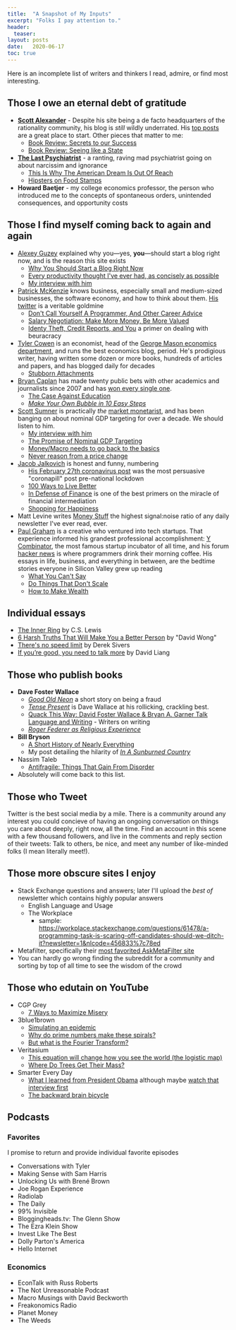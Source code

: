 ```yaml
---
title:  "A Snapshot of My Inputs"
excerpt: "Folks I pay attention to."
header:
  teaser: 
layout: posts
date:   2020-06-17
toc: true
---
```

<!-- 
 fill out websites, provide links to podcasts, flesh out
-->

Here is an incomplete list of writers and thinkers I read, admire, or find most interesting.

## Those I owe an eternal debt of gratitude

- [**Scott Alexander**](https://slatestarcodex.com/) - Despite his site being a de facto headquarters of the rationality community, his blog is *still* wildly underrated. His [top posts](https://slatestarcodex.com/about/) are a great place to start. Other pieces that matter to me:
  - [Book Review: Secrets to our Success](https://slatestarcodex.com/2019/06/04/book-review-the-secret-of-our-success/)
  - [Book Review: Seeing like a State](https://slatestarcodex.com/2017/03/16/book-review-seeing-like-a-state/)
- [**The Last Psychiatrist**](https://thelastpsychiatrist.com/) - a ranting, raving mad psychiatrist going on about narcissim and ignorance
  - [This Is Why The American Dream Is Out Of Reach](https://thelastpsychiatrist.com/2010/08/this_is_why_the_american_dream.html)
  - [Hipsters on Food Stamps](https://thelastpsychiatrist.com/2012/11/hipsters_on_food_stamps.html)
- **Howard Baetjer** - my college economics professor, the person who introduced me to the concepts of spontaneous orders, unintended consequences, and opportunity costs

## Those I find myself coming back to again and again

- [Alexey Guzey](https://guzey.com/) explained why you—yes, **you**—should start a blog right now, and is the reason this site exists
  - [Why You Should Start a Blog Right Now](https://guzey.com/personal/why-have-a-blog/)
  - [Every productivity thought I've ever had, as concisely as possible](https://guzey.com/productivity/)
  - [My interview with him](/alexey-guzey/)
- [Patrick McKenzie](https://www.kalzumeus.com/) knows business, especially small and medium-sized businesses, the software economy, and how to think about them. [His twitter](twitter.com/patio11) is a veritable goldmine
  - [Don't Call Yourself A Programmer, And Other Career Advice](https://www.kalzumeus.com/2011/10/28/dont-call-yourself-a-programmer/)
  - [Salary Negotiation: Make More Money, Be More Valued](https://www.kalzumeus.com/2012/01/23/salary-negotiation/)
  - [Identy Theft, Credit Reports, and You](https://www.kalzumeus.com/2017/09/09/identity-theft-credit-reports/) a primer on dealing with beuracracy
- [Tyler Cowen](marginalrevolution.com) is an economist, head of the [George Mason economics department](https://slate.com/culture/2006/03/the-real-secret-of-george-mason-university.html), and runs the best economics blog, period. He's prodigious writer, having written some dozen or more books, hundreds of articles and papers, and has blogged daily for decades
  - [Stubborn Attachments](https://amzn.to/37F0Ryp)
- [Bryan Caplan](https://www.econlib.org/author/bcaplan/) has made twenty public bets with other academics and journalists since 2007 and has [won every single one](https://www.econlib.org/my-complete-bet-wiki/).
  - [The Case Against Education](https://amzn.to/39YpZzQ)
  - [*Make Your Own Bubble in 10 Easy Steps*](https://www.econlib.org/archives/2013/04/make_your_own_b.html)
- [Scott Sumner](https://www.themoneyillusion.com) is practically *the* [market monetarist](https://en.wikipedia.org/wiki/Market_monetarism), and has been banging on about nominal GDP targeting for over a decade. We should listen to him.
  - [My interview with him](/scott-sumner-economist)
  - [The Promise of Nominal GDP Targeting](https://www.mercatus.org/system/files/sumner-nominal-gdp-primer-mercatus-v1.pdf)
  - [Money/Macro needs to go back to the basics](https://www.themoneyillusion.com/moneymacro-needs-to-go-back-to-basics/)
  - [Never reason from a price change](https://www.themoneyillusion.com/never-reason-from-a-price-change/)
- [Jacob Jalkovich](https://putanumonit.com/) is honest and funny, numbering 
  - [His February 27th coronavirus post](https://putanumonit.com/2020/02/27/seeing-the-smoke/) was the most persuasive "coronapill" post pre-national lockdown
  - [100 Ways to Live Better](https://putanumonit.com/2019/12/30/100-ways-to-live-better/)
  - [In Defense of Finance](https://putanumonit.com/2018/12/14/defense-of-finance/) is one of the best primers on the miracle of financial intermediation
  - [Shopping for Happiness](https://putanumonit.com/2016/05/11/shopping-for-happiness/)
- Matt Levine writes [Money Stuff](https://www.bloomberg.com/opinion/authors/ARbTQlRLRjE/matthew-s-levine) the highest signal:noise ratio of any daily newsletter I've ever read, ever.
- [Paul Graham](http://www.paulgraham.com/articles.html) is a creative who ventured into tech startups. That experience informed his grandest professional accomplishment: [Y Combinator](https://www.ycombinator.com/companies/?top100=true), the most famous startup incubator of all time, and his forum [hacker news](https://news.ycombinator.com/) is where programmers drink their morning coffee. His essays in life, business, and everything in between, are the bedtime stories everyone in Silicon Valley grew up reading
  - [What You Can't Say](http://www.paulgraham.com/say.html)
  - [Do Things That Don't Scale](http://www.paulgraham.com/ds.html)
  - [How to Make Wealth](http://www.paulgraham.com/wealth.html)

## Individual essays

- [The Inner Ring](https://www.lewissociety.org/innerring/) by C.S. Lewis
- [6 Harsh Truths That Will Make You a Better Person](https://www.cracked.com/blog/6-harsh-truths-that-will-make-you-better-person/) by "David Wong"
- [There's no speed limit](https://sivers.org/kimo) by Derek Sivers
- [If you’re good, you need to talk more](https://davidklaing.com/talk-more/) by David Liang

## Those who publish books

- **Dave Foster Wallace**
  - [*Good Old Neon*](http://sdavidmiller.com/octo/files/no_google2/GoodOldNeon.pdf) a short story on being a fraud
  - [*Tense Present*](https://harpers.org/wp-content/uploads/HarpersMagazine-2001-04-0070913.pdf) is Dave Wallace at his rollicking, crackling best.
  - [Quack This Way: David Foster Wallace & Bryan A. Garner Talk Language and Writing](https://amzn.to/2RmMSqk) - Writers on writing
  - [*Roger Federer as Religious Experience*](https://www.nytimes.com/2006/08/20/sports/playmagazine/20federer.html)
- **Bill Bryson**
  - [A Short History of Nearly Everything](https://www.nytimes.com/2006/08/20/sports/playmagazine/20federer.html)
  - My post detailing the hilarity of [*In A Sunburned Country*](/how-funny-is-bill-bryson)
- Nassim Taleb
  - [Antifragile: Things That Gain From Disorder](https://amzn.to/34riqAv)
- Absolutely will come back to this list.

## Those who Tweet

Twitter is the best social media by a mile. There is a community around any interest you could concieve of having an ongoing conversation on things you care about deeply, right now, all the time. Find an account in this scene with a few thousand followers, and live in the comments and reply section of their tweets: Talk to others, be nice, and meet any number of like-minded folks (I mean literally meet!).

## Those more obscure sites I enjoy

- Stack Exchange questions and answers; later I'll upload the *best of* newsletter which contains highly popular answers
  - English Language and Usage
  - The Workplace
    - sample: https://workplace.stackexchange.com/questions/61478/a-programming-task-is-scaring-off-candidates-should-we-ditch-it?newsletter=1&nlcode=456833%7c78ed
- Metafilter, specifically their [most favorited AskMetaFilter site](https://ask.metafilter.com/popular.mefi)
- You can hardly go wrong finding the subreddit for a community and sorting by top of all time to see the wisdom of the crowd

## Those who edutain on YouTube

- CGP Grey
  - [7 Ways to Maximize Misery](https://www.youtube.com/watch?v=LO1mTELoj6o)
- 3blue1brown
  - [Simulating an epidemic](https://www.youtube.com/watch?v=gxAaO2rsdIs)
  - [Why do prime numbers make these spirals?](https://www.youtube.com/watch?v=EK32jo7i5LQ)
  - [But what is the Fourier Transform?](https://www.youtube.com/watch?v=spUNpyF58BY)
- Veritasium
  - [This equation will change how you see the world (the logistic map)](https://www.youtube.com/watch?v=ovJcsL7vyrk&t=1s)
  - [Where Do Trees Get Their Mass?](https://www.youtube.com/watch?v=2KZb2_vcNTg&)
- Smarter Every Day
  - [What I learned from President Obama](https://www.youtube.com/watch?v=GpWQHFzrEqc) although maybe [watch that interview first](https://www.youtube.com/watch?v=Tjl8ka3F6QU)
  - [The backward brain bicycle](https://www.youtube.com/watch?v=MFzDaBzBlL0&t=29s)

## Podcasts

### Favorites

I promise to return and provide individual favorite episodes

- Conversations with Tyler
- Making Sense with Sam Harris
- Unlocking Us with Brené Brown
- Joe Rogan Experience
- Radiolab
- The Daily
- 99% Invisible
- Bloggingheads.tv: The Glenn Show
- The Ezra Klein Show
- Invest Like The Best
- Dolly Parton's America
- Hello Internet

### Economics

- EconTalk with Russ Roberts
- The Not Unreasonable Podcast
- Macro Musings with David Beckworth
- Freakonomics Radio
- Planet Money
- The Weeds
